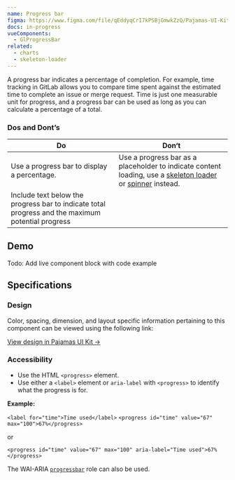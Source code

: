 ```yaml
---
name: Progress bar
figma: https://www.figma.com/file/qEddyqCrI7kPSBjGmwkZzQ/Pajamas-UI-Kit?node-id=425%3A132
docs: in-progress
vueComponents:
  - GlProgressBar
related:
  - charts
  - skeleton-loader
---
```


A progress bar indicates a percentage of completion. For example, time tracking in GitLab allows you to compare time spent against the estimated time to complete an issue or merge request. Time is just one measurable unit for progress, and a progress bar can be used as long as you can calculate a percentage of a total.

### Dos and Dont’s

| Do | Don‘t |
| --- | --- |
| Use a progress bar to display a percentage. | Use a progress bar as a placeholder to indicate content loading, use a [skeleton loader](/components/skeleton-loader) or [spinner](/components/spinner) instead. |
| Include text below the progress bar to indicate total progress and the maximum potential progress |  |

## Demo

<!--
  DEMO, keep this section for all patterns, the code block demo will be added at a later date
-->

Todo: Add live component block with code example

## Specifications

### Design

Color, spacing, dimension, and layout specific information pertaining to this component can be viewed using the following link:

[View design in Pajamas UI Kit →](https://www.figma.com/file/qEddyqCrI7kPSBjGmwkZzQ/Pajamas-UI-Kit?node-id=4265%3A20)

### Accessibility

* Use the HTML `<progress>` element.
* Use either a `<label>` element or `aria-label` with `<progress>` to identify what the progress is for.

**Example:**

`<label for="time">Time used</label>`
`<progress id="time" value="67" max="100">67%</progress>`

or

`<progress id="time" value="67" max="100" aria-label="Time used">67%</progress>`

The WAI-ARIA [`progressbar`](https://www.w3.org/TR/wai-aria-1.1/#progressbar) role can also be used.

